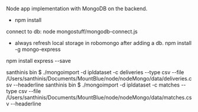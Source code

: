 Node app implementation with MongoDB on the backend.

- npm install

connect to db:
node mongostuff/mongodb-connect.js

- always refresh local storage in robomongo after adding a db.
npm install -g mongo-express

npm install express --save

santhinis bin $ ./mongoimport -d ipldataset -c deliveries --type csv --file /Users/santhinis/Documents/MountBlue/node/nodeMongo/data/deliveries.csv --headerline
santhinis bin $ ./mongoimport -d ipldataset -c matches --type csv --file /Users/santhinis/Documents/MountBlue/node/nodeMongo/data/matches.csv --headerline